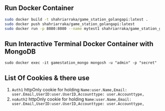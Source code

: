 ## Run Docker Container 

```bash
sudo docker build -t shahriarraka/game_station_golangapi:latest .
sudo docker push shahriarraka/game_station_golangapi:latest 
sudo docker run -p 8080:8080 --name mytest1 shahriarraka/game_station_golangapi:latest

```
## Run Interactive Terminal Docker Container with MongoDB

```
sudo docker exec -it gamestation_mongo mongosh -u "admin" -p "secret"
```
## List Of Cookies & there use

1. `Auth1` httpOnly cookie for holding 
`Name:user.Name,Email: user.Email,UserID:user.UserID,Accounttype: user.Accounttype,`
2. `noAuth2` httpOnly cookie for holding
`Name:user.Name,Email: user.Email,UserID:user.UserID,Accounttype: user.Accounttype,`

